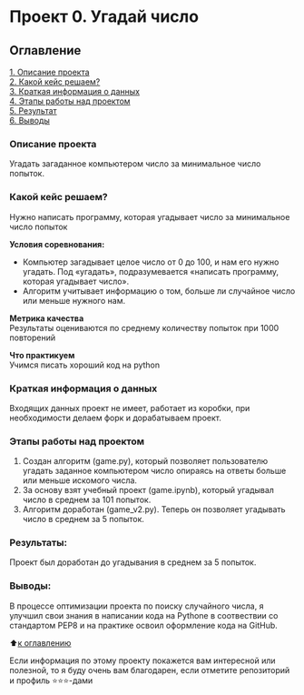 # Проект 0. Угадай число

## Оглавление  
[1. Описание проекта](README.md#Описание-проекта)  
[2. Какой кейс решаем?](README.md#Какой-кейс-решаем)  
[3. Краткая информация о данных](README.md#Краткая-информация-о-данных)  
[4. Этапы работы над проектом](README.md#Этапы-работы-над-проектом)  
[5. Результат](README.md#Результат)    
[6. Выводы](README.md#Выводы) 

### Описание проекта    
Угадать загаданное компьютером число за минимальное число попыток.


### Какой кейс решаем?    
Нужно написать программу, которая угадывает число за минимальное число попыток

**Условия соревнования:**  
- Компьютер загадывает целое число от 0 до 100, и нам его нужно угадать. Под «угадать», подразумевается «написать программу, которая угадывает число».
- Алгоритм учитывает информацию о том, больше ли случайное число или меньше нужного нам.

**Метрика качества**     
Результаты оцениваются по среднему количеству попыток при 1000 повторений

**Что практикуем**     
Учимся писать хороший код на python


### Краткая информация о данных
Входящих данных проект не имеет, работает из коробки, при необходимости делаем форк и дорабатываем проект.


### Этапы работы над проектом  
1. Создан алгоритм (game.py), который позволяет пользователю угадать заданное компьютером число опираясь на ответы больше или меньше искомого числа.
2. За основу взят учебный проект (game.ipynb), который угадывал число в среднем за 101 попыток.
3. Алгоритм доработан (game_v2.py). Теперь он позволяет угадывать число в среднем за 5 попыток.


### Результаты:  
Проект был доработан до угадывания в среднем за 5 попыток.


### Выводы:  
В процессе оптимизации проекта по поиску случайного числа, я улучшил свои знания в написании кода на Pythone в соотвествии со стандартом PEP8 и на практике освоил оформление кода на GitHub.

:arrow_up:[к оглавлению](README.md#Оглавление)


Если информация по этому проекту покажется вам интересной или полезной, то я буду очень вам благодарен, если отметите репозиторий и профиль ⭐️⭐️⭐️-дами